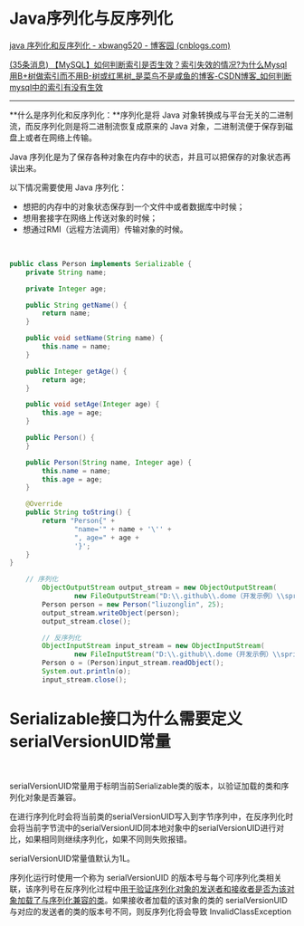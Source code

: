 # Java序列化与反序列化

[java 序列化和反序列化 - xbwang520 - 博客园 (cnblogs.com)](https://www.cnblogs.com/xbwang520/p/11524955.html#:~:text=%E4%BB%80%E4%B9%88%E6%98%AF%E5%BA%8F%E5%88%97%E5%8C%96%E5%92%8C%E5%8F%8D%E5%BA%8F%E5%88%97%E5%8C%96%EF%BC%9F%20%E5%BA%8F%E5%88%97%E5%8C%96%E6%98%AF%E5%B0%86%20Java,%E5%AF%B9%E8%B1%A1%E8%BD%AC%E6%8D%A2%E6%88%90%E4%B8%8E%E5%B9%B3%E5%8F%B0%E6%97%A0%E5%85%B3%E7%9A%84%E4%BA%8C%E8%BF%9B%E5%88%B6%E6%B5%81%EF%BC%8C%E8%80%8C%E5%8F%8D%E5%BA%8F%E5%88%97%E5%8C%96%E5%88%99%E6%98%AF%E5%B0%86%E4%BA%8C%E8%BF%9B%E5%88%B6%E6%B5%81%E6%81%A2%E5%A4%8D%E6%88%90%E5%8E%9F%E6%9D%A5%E7%9A%84%20Java%20%E5%AF%B9%E8%B1%A1%EF%BC%8C%E4%BA%8C%E8%BF%9B%E5%88%B6%E6%B5%81%E4%BE%BF%E4%BA%8E%E4%BF%9D%E5%AD%98%E5%88%B0%E7%A3%81%E7%9B%98%E4%B8%8A%E6%88%96%E8%80%85%E5%9C%A8%E7%BD%91%E7%BB%9C%E4%B8%8A%E4%BC%A0%E8%BE%93%E3%80%82)

[(35条消息) 【MySQL】如何判断索引是否生效？索引失效的情况?为什么Mysql用B+树做索引而不用B-树或红黑树_是菜鸟不是咸鱼的博客-CSDN博客_如何判断mysql中的索引有没有生效](https://blog.csdn.net/weixin_40335368/article/details/116593321)

---

**什么是序列化和反序列化：**序列化是将 Java 对象转换成与平台无关的二进制流，而反序列化则是将二进制流恢复成原来的 Java 对象，二进制流便于保存到磁盘上或者在网络上传输。

Java 序列化是为了保存各种对象在内存中的状态，并且可以把保存的对象状态再读出来。

以下情况需要使用 Java 序列化：

* 想把的内存中的对象状态保存到一个文件中或者数据库中时候；
* 想用套接字在网络上传送对象的时候；
* 想通过RMI（远程方法调用）传输对象的时候。

‍

```java
public class Person implements Serializable {
    private String name;

    private Integer age;

    public String getName() {
        return name;
    }

    public void setName(String name) {
        this.name = name;
    }

    public Integer getAge() {
        return age;
    }

    public void setAge(Integer age) {
        this.age = age;
    }

    public Person() {
    }

    public Person(String name, Integer age) {
        this.name = name;
        this.age = age;
    }

    @Override
    public String toString() {
        return "Person{" +
                "name='" + name + '\'' +
                ", age=" + age +
                '}';
    }
}


```

```java
	// 序列化
        ObjectOutputStream output_stream = new ObjectOutputStream(
                new FileOutputStream("D:\\.github\\.dome（开发示例）\\spring\\ser.txt"));
        Person person = new Person("liuzonglin", 25);
        output_stream.writeObject(person);
        output_stream.close();

        // 反序列化
        ObjectInputStream input_stream = new ObjectInputStream(
                new FileInputStream("D:\\.github\\.dome（开发示例）\\spring\\ser.txt"));
        Person o = (Person)input_stream.readObject();
        System.out.println(o);
        input_stream.close();
```

# Serializable接口为什么需要定义serialVersionUID常量

‍

serialVersionUID常量用于标明当前Serializable类的版本，以验证加载的类和序列化对象是否兼容。

在进行序列化时会将当前类的serialVersionUID写入到字节序列中，在反序列化时会将当前字节流中的serialVersionUID同本地对象中的serialVersionUID进行对比，如果相同则继续序列化，如果不同则失败报错。

serialVersionUID常量值默认为1L。

序列化运行时使用一个称为 serialVersionUID 的版本号与每个可序列化类相关联，该序列号在反序列化过程中<u>用于验证序列化对象的发送者和接收者是否为该对象加载了与序列化兼容的类</u>。如果接收者加载的该对象的类的 serialVersionUID 与对应的发送者的类的版本号不同，则反序列化将会导致 InvalidClassException

‍
